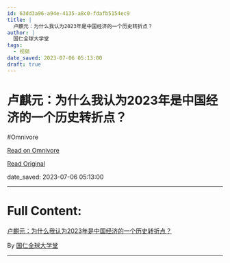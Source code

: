 ```yaml
---
id: 63dd3a96-a94e-4135-a8c0-fdafb5154ec9
title: |
  卢麒元：为什么我认为2023年是中国经济的一个历史转折点？
author: |
  国仁全球大学堂
tags:
  - 视频
date_saved: 2023-07-06 05:13:00
draft: true
---
```


# 卢麒元：为什么我认为2023年是中国经济的一个历史转折点？
#Omnivore

[Read on Omnivore](https://omnivore.app/me/https-youtube-com-watch-feature-share-v-p-hu-ertx-lv-iq-1892a79e73d)

[Read Original](https://youtube.com/watch?feature=share&v=PHuErtxLvIQ)

date_saved: 2023-07-06 05:13:00


--- 

# Full Content: 

[卢麒元：为什么我认为2023年是中国经济的一个历史转折点？](https://youtube.com/watch?feature=share&v=PHuErtxLvIQ)

By [国仁全球大学堂](https://www.youtube.com/@user-wm6yt5vp4z)

---

